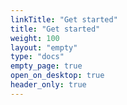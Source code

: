 ```yaml
---
linkTitle: "Get started"
title: "Get started"
weight: 100
layout: "empty"
type: "docs"
empty_page: true
open_on_desktop: true
header_only: true
---
```

